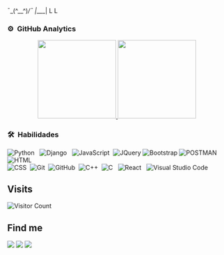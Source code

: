 ¯\_(^__^)_/¯
   |____|
    L  L
<!--
**bikashsaud/bikashsaud** is a ✨ _special_ ✨ repository because its `README.md` (this file) appears on your GitHub profile.

Here are some ideas to get you started:

- 🔭 I’m currently working on ...
- 🌱 I’m currently learning ...
- 👯 I’m looking to collaborate on ...
- 🤔 I’m looking for help with ...
- 💬 Ask me about ...
- 📫 How to reach me: ...
- 😄 Pronouns: ...
- ⚡ Fun fact: ...
-->


### ⚙️ &nbsp;GitHub Analytics

<p align="center">
<a href="https://github.com/bikashsaud">
  <img height="180em" src="https://github-readme-stats-eight-theta.vercel.app/api?username=bikashsaud&show_icons=true&theme=algolia&include_all_commits=true&count_private=true"/>
  <img height="180em" src="https://github-readme-stats-eight-theta.vercel.app/api/top-langs/?username=bikashsaud&layout=compact&langs_count=8&theme=algolia"/>
</a>
</p>

### 🛠 &nbsp;Habilidades

![Python](https://img.shields.io/badge/-Python-05122A?style=flat&logo=Python&logoColor=FFA518)&nbsp;&nbsp;
![Django](https://img.shields.io/badge/-Django-05122A?style=flat&logo=django&logoColor=006400)&nbsp;&nbsp;
![JavaScript](https://img.shields.io/badge/-JavaScript-05122A?style=flat&logo=javascript)&nbsp;
![JQuery](https://img.shields.io/badge/-Jquery-05122A?style=flat&logo=JQuery&logoColor=006400)
![Bootstrap](https://img.shields.io/badge/-Bootstrap-05122A?style=flat&logo=bootstrap&logoColor=563D7C)
![POSTMAN](https://img.shields.io/badge/-POSTMAN-05122A?style=flat&logo=postman&logoColor=FFA518)&nbsp;&nbsp;
![HTML](https://img.shields.io/badge/-HTML-05122A?style=flat&logo=HTML5)&nbsp;\
![CSS](https://img.shields.io/badge/-CSS-05122A?style=flat&logo=CSS3&logoColor=1572B6)&nbsp;
![Git](https://img.shields.io/badge/-Git-05122A?style=flat&logo=git)&nbsp;
![GitHub](https://img.shields.io/badge/-GitHub-05122A?style=flat&logo=github)&nbsp;
![C++](https://img.shields.io/badge/-C++-05122A?style=flat&logo=C%2B%2B&logoColor=00599C)&nbsp;
![C](https://img.shields.io/badge/-C-05122A?style=flat&logo=C&logoColor=A8B9CC)&nbsp;&nbsp;
![React](https://img.shields.io/badge/-React-05122A?style=flat&logo=react&logoColor=A8B9CC)&nbsp;&nbsp;
![Visual Studio Code](https://img.shields.io/badge/-Visual%20Studio%20Code-05122A?style=flat&logo=visual-studio-code&logoColor=007ACC)&nbsp;

## Visits
  
![Visitor Count](https://profile-counter.glitch.me/bikashsaud/count.svg)
  
## Find me
  
<div>
  <a href="mailto:saudbikash514@gmail.com"><img src="https://img.shields.io/badge/-Gmail-FC361C?style=for-the-badge&logo=gmail&logoColor=white" target="_blank"></a>
  <a href="https://www.linkedin.com/in/bikash-saud-143ab3155/" target="_blank"><img src="https://img.shields.io/badge/-LinkedIn-%230077B5?style=for-the-badge&logo=linkedin&logoColor=white" target="_blank"></a> 
  <a href="https://gitlab.com/bikashsaud" target="_blank"><img src="https://img.shields.io/badge/-Gitlab-292961?style=for-the-badge&logo=gitlab&logoColor=white" target="_blank"></a> 
</div>

